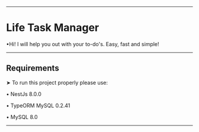 <hr>
<h1>Life Task Manager</h1>
<p>•Hi! I will help you out with your to-do's. Easy, fast and simple!</p>
<hr>
<h2>Requirements</h2>
<p>➤ To run this project properly please use:</p>
<p>• NestJs 8.0.0</p>
<p>• TypeORM MySQL 0.2.41</p>
<p>• MySQL 8.0</p>
<hr>
